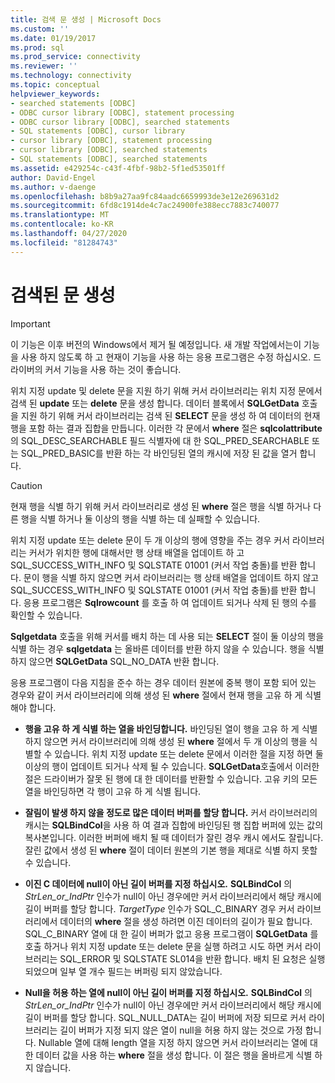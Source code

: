 ```yaml
---
title: 검색 문 생성 | Microsoft Docs
ms.custom: ''
ms.date: 01/19/2017
ms.prod: sql
ms.prod_service: connectivity
ms.reviewer: ''
ms.technology: connectivity
ms.topic: conceptual
helpviewer_keywords:
- searched statements [ODBC]
- ODBC cursor library [ODBC], statement processing
- ODBC cursor library [ODBC], searched statements
- SQL statements [ODBC], cursor library
- cursor library [ODBC], statement processing
- cursor library [ODBC], searched statements
- SQL statements [ODBC], searched statements
ms.assetid: e429254c-c43f-4fbf-98b2-5f1ed53501ff
author: David-Engel
ms.author: v-daenge
ms.openlocfilehash: b8b9a27aa9fc84aadc6659993de3e12e269631d2
ms.sourcegitcommit: 6fd8c1914de4c7ac24900fe388ecc7883c740077
ms.translationtype: MT
ms.contentlocale: ko-KR
ms.lasthandoff: 04/27/2020
ms.locfileid: "81284743"
---
```

# <a name="constructing-searched-statements"></a>검색된 문 생성
> [!IMPORTANT]  
>  이 기능은 이후 버전의 Windows에서 제거 될 예정입니다. 새 개발 작업에서는이 기능을 사용 하지 않도록 하 고 현재이 기능을 사용 하는 응용 프로그램은 수정 하십시오. 드라이버의 커서 기능을 사용 하는 것이 좋습니다.  
  
 위치 지정 update 및 delete 문을 지원 하기 위해 커서 라이브러리는 위치 지정 문에서 검색 된 **update** 또는 **delete** 문을 생성 합니다. 데이터 블록에서 **SQLGetData** 호출을 지원 하기 위해 커서 라이브러리는 검색 된 **SELECT** 문을 생성 하 여 데이터의 현재 행을 포함 하는 결과 집합을 만듭니다. 이러한 각 문에서 **where** 절은 **sqlcolattribute**의 SQL_DESC_SEARCHABLE 필드 식별자에 대 한 SQL_PRED_SEARCHABLE 또는 SQL_PRED_BASIC를 반환 하는 각 바인딩된 열의 캐시에 저장 된 값을 열거 합니다.  
  
> [!CAUTION]  
>  현재 행을 식별 하기 위해 커서 라이브러리로 생성 된 **where** 절은 행을 식별 하거나 다른 행을 식별 하거나 둘 이상의 행을 식별 하는 데 실패할 수 있습니다.  
  
 위치 지정 update 또는 delete 문이 두 개 이상의 행에 영향을 주는 경우 커서 라이브러리는 커서가 위치한 행에 대해서만 행 상태 배열을 업데이트 하 고 SQL_SUCCESS_WITH_INFO 및 SQLSTATE 01001 (커서 작업 충돌)를 반환 합니다. 문이 행을 식별 하지 않으면 커서 라이브러리는 행 상태 배열을 업데이트 하지 않고 SQL_SUCCESS_WITH_INFO 및 SQLSTATE 01001 (커서 작업 충돌)를 반환 합니다. 응용 프로그램은 **Sqlrowcount** 를 호출 하 여 업데이트 되거나 삭제 된 행의 수를 확인할 수 있습니다.  
  
 **Sqlgetdata** 호출을 위해 커서를 배치 하는 데 사용 되는 **SELECT** 절이 둘 이상의 행을 식별 하는 경우 **sqlgetdata** 는 올바른 데이터를 반환 하지 않을 수 있습니다. 행을 식별 하지 않으면 **SQLGetData** SQL_NO_DATA 반환 합니다.  
  
 응용 프로그램이 다음 지침을 준수 하는 경우 데이터 원본에 중복 행이 포함 되어 있는 경우와 같이 커서 라이브러리에 의해 생성 된 **where** 절에서 현재 행을 고유 하 게 식별 해야 합니다.  
  
-   **행을 고유 하 게 식별 하는 열을 바인딩합니다.** 바인딩된 열이 행을 고유 하 게 식별 하지 않으면 커서 라이브러리에 의해 생성 된 **where** 절에서 두 개 이상의 행을 식별할 수 있습니다. 위치 지정 update 또는 delete 문에서 이러한 절을 지정 하면 둘 이상의 행이 업데이트 되거나 삭제 될 수 있습니다. **SQLGetData**호출에서 이러한 절은 드라이버가 잘못 된 행에 대 한 데이터를 반환할 수 있습니다. 고유 키의 모든 열을 바인딩하면 각 행이 고유 하 게 식별 됩니다.  
  
-   **잘림이 발생 하지 않을 정도로 많은 데이터 버퍼를 할당 합니다.** 커서 라이브러리의 캐시는 **SQLBindCol**을 사용 하 여 결과 집합에 바인딩된 행 집합 버퍼에 있는 값의 복사본입니다. 이러한 버퍼에 배치 될 때 데이터가 잘린 경우 캐시 에서도 잘립니다. 잘린 값에서 생성 된 **where** 절이 데이터 원본의 기본 행을 제대로 식별 하지 못할 수 있습니다.  
  
-   **이진 C 데이터에 null이 아닌 길이 버퍼를 지정 하십시오.** **SQLBindCol** 의 *StrLen_or_IndPtr* 인수가 null이 아닌 경우에만 커서 라이브러리에서 해당 캐시에 길이 버퍼를 할당 합니다. *TargetType* 인수가 SQL_C_BINARY 경우 커서 라이브러리에서 데이터의 **where** 절을 생성 하려면 이진 데이터의 길이가 필요 합니다. SQL_C_BINARY 열에 대 한 길이 버퍼가 없고 응용 프로그램이 **SQLGetData** 를 호출 하거나 위치 지정 update 또는 delete 문을 실행 하려고 시도 하면 커서 라이브러리는 SQL_ERROR 및 SQLSTATE SL014을 반환 합니다. 배치 된 요청은 실행 되었으며 일부 열 개수 필드는 버퍼링 되지 않았습니다.  
  
-   **Null을 허용 하는 열에 null이 아닌 길이 버퍼를 지정 하십시오.** **SQLBindCol** 의 *StrLen_or_IndPtr* 인수가 null이 아닌 경우에만 커서 라이브러리에서 해당 캐시에 길이 버퍼를 할당 합니다. SQL_NULL_DATA는 길이 버퍼에 저장 되므로 커서 라이브러리는 길이 버퍼가 지정 되지 않은 열이 null을 허용 하지 않는 것으로 가정 합니다. Nullable 열에 대해 length 열을 지정 하지 않으면 커서 라이브러리는 열에 대 한 데이터 값을 사용 하는 **where** 절을 생성 합니다. 이 절은 행을 올바르게 식별 하지 않습니다.
